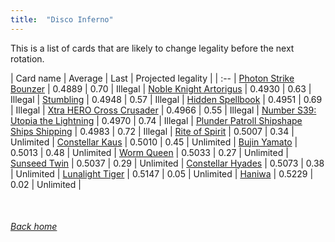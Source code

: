 ```yaml
---
title:  "Disco Inferno"
---
```


This is a list of cards that are likely to change legality before the next rotation.

| Card name | Average | Last | Projected legality |
| :-- |
[Photon Strike Bounzer](https://db.ygoprodeck.com/card/?search=Photon%20Strike%20Bounzer) | 0.4889 | 0.70 | Illegal |
[Noble Knight Artorigus](https://db.ygoprodeck.com/card/?search=Noble%20Knight%20Artorigus) | 0.4930 | 0.63 | Illegal |
[Stumbling](https://db.ygoprodeck.com/card/?search=Stumbling) | 0.4948 | 0.57 | Illegal |
[Hidden Spellbook](https://db.ygoprodeck.com/card/?search=Hidden%20Spellbook) | 0.4951 | 0.69 | Illegal |
[Xtra HERO Cross Crusader](https://db.ygoprodeck.com/card/?search=Xtra%20HERO%20Cross%20Crusader) | 0.4966 | 0.55 | Illegal |
[Number S39: Utopia the Lightning](https://db.ygoprodeck.com/card/?search=Number%20S39:%20Utopia%20the%20Lightning) | 0.4970 | 0.74 | Illegal |
[Plunder Patroll Shipshape Ships Shipping](https://db.ygoprodeck.com/card/?search=Plunder%20Patroll%20Shipshape%20Ships%20Shipping) | 0.4983 | 0.72 | Illegal |
[Rite of Spirit](https://db.ygoprodeck.com/card/?search=Rite%20of%20Spirit) | 0.5007 | 0.34 | Unlimited |
[Constellar Kaus](https://db.ygoprodeck.com/card/?search=Constellar%20Kaus) | 0.5010 | 0.45 | Unlimited |
[Bujin Yamato](https://db.ygoprodeck.com/card/?search=Bujin%20Yamato) | 0.5013 | 0.48 | Unlimited |
[Worm Queen](https://db.ygoprodeck.com/card/?search=Worm%20Queen) | 0.5033 | 0.27 | Unlimited |
[Sunseed Twin](https://db.ygoprodeck.com/card/?search=Sunseed%20Twin) | 0.5037 | 0.29 | Unlimited |
[Constellar Hyades](https://db.ygoprodeck.com/card/?search=Constellar%20Hyades) | 0.5073 | 0.38 | Unlimited |
[Lunalight Tiger](https://db.ygoprodeck.com/card/?search=Lunalight%20Tiger) | 0.5147 | 0.05 | Unlimited |
[Haniwa](https://db.ygoprodeck.com/card/?search=Haniwa) | 0.5229 | 0.02 | Unlimited |

<br>

###### [Back home](index)